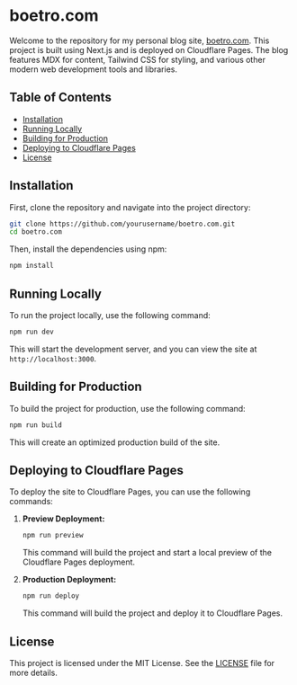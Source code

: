 # boetro.com

Welcome to the repository for my personal blog site, [boetro.com](https://boetro.com). This project is built using Next.js and is deployed on Cloudflare Pages. The blog features MDX for content, Tailwind CSS for styling, and various other modern web development tools and libraries.

## Table of Contents

- [Installation](#installation)
- [Running Locally](#running-locally)
- [Building for Production](#building-for-production)
- [Deploying to Cloudflare Pages](#deploying-to-cloudflare-pages)
- [License](#license)

## Installation

First, clone the repository and navigate into the project directory:

```bash
git clone https://github.com/yourusername/boetro.com.git
cd boetro.com
```

Then, install the dependencies using npm:

```bash
npm install
```

## Running Locally

To run the project locally, use the following command:

```bash
npm run dev
```

This will start the development server, and you can view the site at `http://localhost:3000`.

## Building for Production

To build the project for production, use the following command:

```bash
npm run build
```

This will create an optimized production build of the site.

## Deploying to Cloudflare Pages

To deploy the site to Cloudflare Pages, you can use the following commands:

1. **Preview Deployment:**

   ```bash
   npm run preview
   ```

   This command will build the project and start a local preview of the Cloudflare Pages deployment.

2. **Production Deployment:**

   ```bash
   npm run deploy
   ```

   This command will build the project and deploy it to Cloudflare Pages.

## License

This project is licensed under the MIT License. See the [LICENSE](LICENSE) file for more details.
